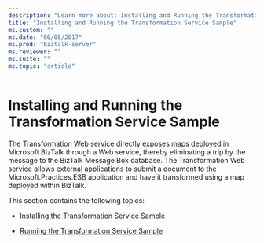```yaml
---
description: "Learn more about: Installing and Running the Transformation Service Sample"
title: "Installing and Running the Transformation Service Sample"
ms.custom: ""
ms.date: "06/08/2017"
ms.prod: "biztalk-server"
ms.reviewer: ""
ms.suite: ""
ms.topic: "article"
---
```

# Installing and Running the Transformation Service Sample
The Transformation Web service directly exposes maps deployed in Microsoft BizTalk through a Web service, thereby eliminating a trip by the message to the BizTalk Message Box database. The Transformation Web service allows external applications to submit a document to the Microsoft.Practices.ESB application and have it transformed using a map deployed within BizTalk.  
  
 This section contains the following topics:  
  
-   [Installing the Transformation Service Sample](../esb-toolkit/installing-the-transformation-service-sample.md)  
  
-   [Running the Transformation Service Sample](../esb-toolkit/running-the-transformation-service-sample.md)
